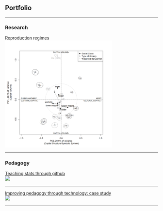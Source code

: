 ## Portfolio

---

### Research 

[Reproduction regimes](/repr_reg)  
<img src="images/rep_reg.png?raw=true" width = "70%" height = "70%" />

---

### Pedagogy

[Teaching stats through github](/pdf/sample_presentation.pdf)  
<img src="images/dummy_thumbnail.jpg?raw=true"/>

---

[Improving pedagogy through technology: case study](http://example.com/)  
<img src="images/dummy_thumbnail.jpg?raw=true"/>

---
